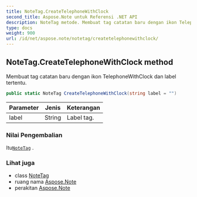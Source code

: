 ```yaml
---
title: NoteTag.CreateTelephoneWithClock
second_title: Aspose.Note untuk Referensi .NET API
description: NoteTag metode. Membuat tag catatan baru dengan ikon TelephoneWithClock dan label tertentu.
type: docs
weight: 900
url: /id/net/aspose.note/notetag/createtelephonewithclock/
---
```

## NoteTag.CreateTelephoneWithClock method

Membuat tag catatan baru dengan ikon TelephoneWithClock dan label tertentu.

```csharp
public static NoteTag CreateTelephoneWithClock(string label = "")
```

| Parameter | Jenis | Keterangan |
| --- | --- | --- |
| label | String | Label tag. |

### Nilai Pengembalian

Itu[`NoteTag`](../) .

### Lihat juga

* class [NoteTag](../)
* ruang nama [Aspose.Note](../../notetag/)
* perakitan [Aspose.Note](../../../)


